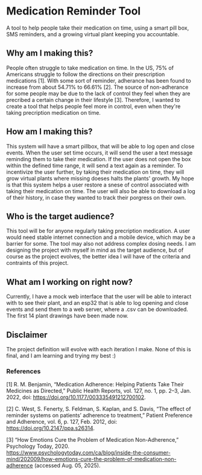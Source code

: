 # Medication Reminder Tool

A tool to help people take their medication on time, using a smart pill box, SMS reminders, and a growing virtual plant keeping you accountable.
## Why am I making this?

People often struggle to take medication on time. In the US, 75% of Americans struggle to follow the directions on their prescription medications [1]. With some sort of reminder, adherance has been found to increase from about 54.71% to 66.61% [2]. The source of non-adherance for 
some people may be due to the lack of control they feel when they are precribed a certain change in their lifestyle [3]. Therefore, I wanted to create a tool that helps people feel more in control, even when they're taking precription medication on time. 

## How am I making this?

This system will have a smart pillbox, that will be able to log open and close events. When the user set time occurs, it will send the user a text message reminding them to take their medication. If the user does not open the box within the defined time range, it will send a 
text again as a reminder. To incentivize the user further, by taking their medication on time, they will grow virtual plants where missing doeses halts the plants' growth. My hope is that this system helps a user restore a snese of control 
associated with taking their medication on time. The user will also be able to download a log of their history, in case they wanted to track their porgress on their own. 

## Who is the target audience?

This tool will be for anyone regularly taking precription medication. A user would need stable internet connection and a mobile device, which may be a barrier for some. 
The tool may also not address complex dosing needs. I am designing the project with myself in mind as the target audience, but of course as the project evolves, the better idea I will have of the criteria and contraints of this project. 

## What am I working on right now?

Currently, I have a mock web interface that the user will be able to interact with to see their plant, and an esp32 that is able to log opening and close events and send them to a web server, where a .csv can be downloaded. The first 14 plant drawings have been made now.

## Disclaimer

The project definition will evolve with each iteration I make. None of this is final, and I am learning and trying my best :)

### References
[1] R. M. Benjamin, “Medication Adherence: Helping Patients Take Their Medicines as Directed,” Public Health Reports, vol. 127, no. 1, pp. 2–3, Jan. 2022, doi: https://doi.org/10.1177/003335491212700102.  

[2] C. West, S. Fenerty, S. Feldman, S. Kaplan, and S. Davis, “The effect of reminder systems on patients’ adherence to treatment,” Patient Preference and Adherence, vol. 6, p. 127, Feb. 2012, doi: https://doi.org/10.2147/ppa.s26314.  

[3] “How Emotions Cure the Problem of Medication Non-Adherence,” Psychology Today, 2020. https://www.psychologytoday.com/ca/blog/inside-the-consumer-mind/202009/how-emotions-cure-the-problem-of-medication-non-adherence (accessed Aug. 05, 2025).  
‌
‌
‌
